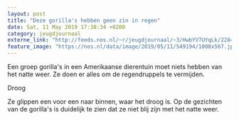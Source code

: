 ```yaml
---
layout: post
title: "Deze gorilla's hebben geen zin in regen"
date: Sat, 11 May 2019 17:38:34 +0200
category: jeugdjournaal
externe_link: "http://feeds.nos.nl/~r/jeugdjournaal/~3/HwbYV7UYqLk/2284130"
feature_image: "https://nos.nl/data/image/2019/05/11/549194/1008x567.jpg"
---
```


<p>Een groep gorilla's in een Amerikaanse dierentuin moet niets hebben van het natte weer. Ze doen er alles om de regendruppels te vermijden.</p>
<p>Droog</p>
<p>Ze glippen een voor een naar binnen, waar het droog is. Op de gezichten van de gorilla's is duidelijk te zien dat ze niet blij zijn met het natte weer.</p><img src="http://feeds.feedburner.com/~r/jeugdjournaal/~4/HwbYV7UYqLk" height="1" width="1" alt=""/>
